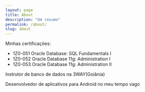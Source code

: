 ```yaml
---
layout: page
title: About
description: "Um resumo"
permalink: /about/
slug: about
---
```


Minhas certificações:<ul><li>1Z0-051 Oracle Database: SQL Fundamentals I</li><li>1Z0-052 Oracle Database 11g: Administration I</li><li>1Z0-053 Oracle Database 11g: Administration II</li></ul></p>
<p>Instrutor de banco de dados na 3WAY(Goiânia)</p>
<p>Desenvolvedor de aplicativos para Android no meu tempo vago</p>
